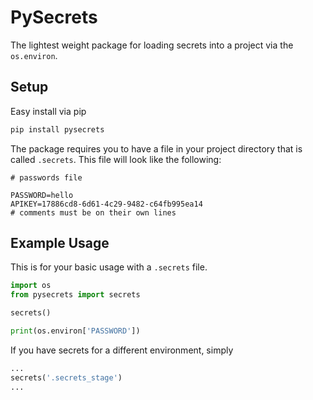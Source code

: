# PySecrets
The lightest weight package for loading secrets into a project via the `os.environ`.

## Setup
Easy install via pip
```bash
pip install pysecrets
```
The package requires you to have a file in your project directory that is called `.secrets`. This file will look like the following:
```
# passwords file

PASSWORD=hello
APIKEY=17886cd8-6d61-4c29-9482-c64fb995ea14
# comments must be on their own lines
```

## Example Usage
This is for your basic usage with a `.secrets` file.
```python
import os
from pysecrets import secrets

secrets()

print(os.environ['PASSWORD'])
```
If you have secrets for a different environment, simply
```python
...
secrets('.secrets_stage')
...
```
